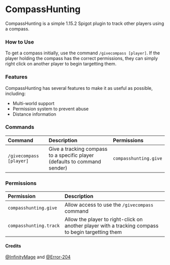 # CompassHunting
CompassHunting is a simple 1.15.2 Spigot plugin to track other players using a compass.

### How to Use
To get a compass initially, use the command `/givecompass [player]`. If the player holding the compass has the correct permissions, they can simply right click on another player to begin targetting them.

### Features
CompassHunting has several features to make it as useful as possible, including:

- Multi-world support
- Permission system to prevent abuse
- Distance information

### Commands
| Command | Description | Permissions |
|:---|:---|:---|
| `/givecompass [player]` | Give a tracking compass to a specific player (defaults to command sender) | `compasshunting.give`

### Permissions
| Permission | Description |
|:---|:---|
| `compasshunting.give` | Allow access to use the `/givecompass` command
| `compasshunting.track` | Allow the player to right-click on another player with a tracking compass to begin targetting them

#### Credits
[@InfinityMage](https://github.com/InfinityMage) and [@Error-204](https://github.com/Error-204)